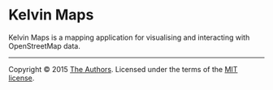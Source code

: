 Kelvin Maps
===========


Kelvin Maps is a mapping application for visualising and interacting with OpenStreetMap data.

---

Copyright &copy; 2015 [The Authors](https://giddy.itu.dk/gruppe-kelvin/kelvin-maps/graphs/contributors). Licensed under the terms of the [MIT license](LICENSE.md).
